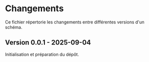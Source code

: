 # Changements

Ce fichier répertorie les changements entre différentes versions d'un schéma.

## Version 0.0.1 - 2025-09-04

Initialisation et préparation du dépôt.
